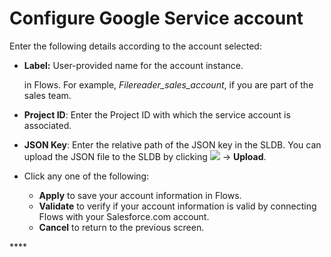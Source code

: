 # Configure Google Service account

Enter the following details according to the account selected: 

* **Label:** User-provided name for the account instance.

  in Flows. For example, _Filereader\_sales\_account_, if you are part of the sales team.

* **Project ID**: Enter the Project ID with which the service account is associated.
* **JSON Key**: Enter the relative path of the JSON key in the SLDB. You can upload the JSON file to the SLDB by clicking ![](https://docs-snaplogic.atlassian.net/wiki/download/attachments/836861961/Browse.PNG?version=1&modificationDate=1563542667717&cacheVersion=1&api=v2) → **Upload**.
* Click any one of the following:
  * **Apply** to save your account information in Flows.
  * **Validate** to verify if your account information is valid by connecting Flows with your Salesforce.com account.
  * **Cancel** to return to the previous screen.

\*\*\*\*

